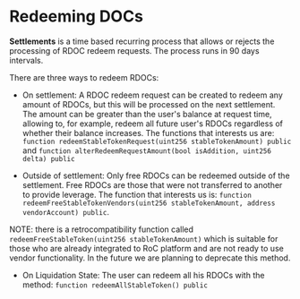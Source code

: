 # Redeeming DOCs

**Settlements** is a time based recurring process that allows or rejects the processing of RDOC redeem requests. The process runs in 90 days intervals.

There are three ways to redeem RDOCs:

- On settlement: A RDOC redeem request can be created to redeem any amount of RDOCs, but this will be processed on the next settlement. The amount can be greater than the user's balance at request time, allowing to, for example, redeem all future user's RDOCs regardless of whether their balance increases. The functions that interests us are: `function redeemStableTokenRequest(uint256 stableTokenAmount) public` and `function alterRedeemRequestAmount(bool isAddition, uint256 delta) public`

- Outside of settlement: Only free RDOCs can be redeemed outside of the settlement. Free RDOCs are those that were not transferred to another to provide leverage. The function that interests us is: `function redeemFreeStableTokenVendors(uint256 stableTokenAmount, address vendorAccount) public`.

NOTE: there is a retrocompatibility function called `redeemFreeStableToken(uint256 stableTokenAmount)` which is suitable for those who are already integrated to RoC platform and are not ready to use vendor functionality. In the future we are planning to deprecate this method.

- On Liquidation State: The user can redeem all his RDOCs with the method: `function redeemAllStableToken() public`